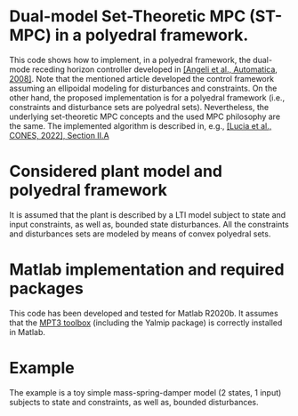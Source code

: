 # Dual-model Set-Theoretic MPC (ST-MPC) in a polyedral framework.

This code shows how to implement, in a polyedral framework, the  dual-mode receding horizon controller developed in [[Angeli et al., Automatica, 2008]](https://www.sciencedirect.com/science/article/abs/pii/S0005109808003014). Note that the mentioned article developed the control framework assuming an ellipoidal modeling for disturbances and constraints. On the other hand, the proposed implementation is for a polyedral framework (i.e., constraints and disturbance sets are polyedral sets). Nevertheless, the underlying set-theoretic MPC concepts and the used MPC philosophy are the same.  The implemented algorithm is described in, e.g., [[Lucia et al., CONES, 2022], Section II.A](https://ieeexplore.ieee.org/document/9795085)

# Considered plant model and polyedral framework 
It is assumed that the plant is described by a LTI model subject to state and input constraints, as well as, bounded state disturbances. All the constraints and disturbances sets are modeled by means of convex polyedral sets.

# Matlab implementation and required packages
This code has been developed and tested for Matlab R2020b. It assumes that the [MPT3 toolbox](https://www.mpt3.org/) (including the Yalmip package) is correctly installed in Matlab.

# Example
The example is a toy simple mass-spring-damper model (2 states, 1 input) subjects to state and constraints, as well as, bounded disturbances.
